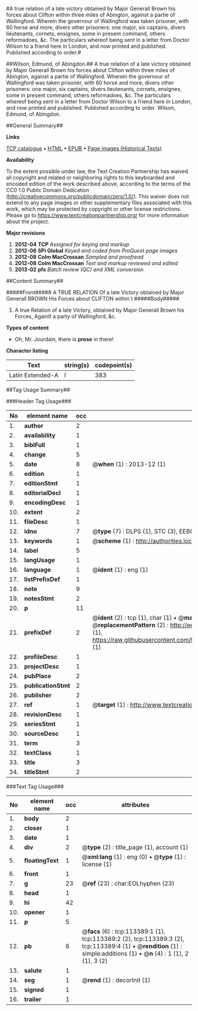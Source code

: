 #A true relation of a late victory obtained by Major Generall Brown his forces about Clifton within three miles of Abington, against a partie of Wallingford. Wherein the governour of Wallingford was taken prisoner, with 60 horse and more, divers other prisoners: one major, six captains, divers lieutenants, cornets, ensignes, some in present command, others reformadoes, &c. The particulars whereof being sent in a letter from Doctor Wilson to a friend here in London, and now printed and published. Published according to order.#

##Wilson, Edmund, of Abingdon.##
A true relation of a late victory obtained by Major Generall Brown his forces about Clifton within three miles of Abington, against a partie of Wallingford. Wherein the governour of Wallingford was taken prisoner, with 60 horse and more, divers other prisoners: one major, six captains, divers lieutenants, cornets, ensignes, some in present command, others reformadoes, &c. The particulars whereof being sent in a letter from Doctor Wilson to a friend here in London, and now printed and published. Published according to order.
Wilson, Edmund, of Abingdon.

##General Summary##

**Links**

[TCP catalogue](http://www.ota.ox.ac.uk/tcp/)  • 
[HTML](http://tei.it.ox.ac.uk/tcp/Texts-HTML/free/A96/A96651.html)  • 
[EPUB](http://tei.it.ox.ac.uk/tcp/Texts-EPUB/free/A96/A96651.epub) • 
[Page images (Historical Texts)](https://historicaltexts.jisc.ac.uk/eebo-99861258e)

**Availability**

To the extent possible under law, the Text Creation Partnership has waived all copyright and related or neighboring rights to this keyboarded and encoded edition of the work described above, according to the terms of the CC0 1.0 Public Domain Dedication (http://creativecommons.org/publicdomain/zero/1.0/). This waiver does not extend to any page images or other supplementary files associated with this work, which may be protected by copyright or other license restrictions. Please go to https://www.textcreationpartnership.org/ for more information about the project.

**Major revisions**

1. __2012-04__ __TCP__ *Assigned for keying and markup*
1. __2012-06__ __SPi Global__ *Keyed and coded from ProQuest page images*
1. __2012-08__ __Colm MacCrossan__ *Sampled and proofread*
1. __2012-08__ __Colm MacCrossan__ *Text and markup reviewed and edited*
1. __2013-02__ __pfs__ *Batch review (QC) and XML conversion*

##Content Summary##

#####Front#####
A TRUE RELATION Of a late Victory obtained by Major Generall BROWN His Forces about CLIFTON within t
#####Body#####

1. A true Relation of a late Victory, obtained by Major Generall Brown his Forces, Againſt a party of Wallingford, &c.

**Types of content**

  * Oh, Mr. Jourdain, there is **prose** in there!

**Character listing**


|Text|string(s)|codepoint(s)|
|---|---|---|
|Latin Extended-A|ſ|383|

##Tag Usage Summary##

###Header Tag Usage###

|No|element name|occ|attributes|
|---|---|---|---|
|1.|__author__|2||
|2.|__availability__|1||
|3.|__biblFull__|1||
|4.|__change__|5||
|5.|__date__|8| @__when__ (1) : 2013-12 (1)|
|6.|__edition__|1||
|7.|__editionStmt__|1||
|8.|__editorialDecl__|1||
|9.|__encodingDesc__|1||
|10.|__extent__|2||
|11.|__fileDesc__|1||
|12.|__idno__|7| @__type__ (7) : DLPS (1), STC (3), EEBO-CITATION (1), PROQUEST (1), VID (1)|
|13.|__keywords__|1| @__scheme__ (1) : http://authorities.loc.gov/ (1)|
|14.|__label__|5||
|15.|__langUsage__|1||
|16.|__language__|1| @__ident__ (1) : eng (1)|
|17.|__listPrefixDef__|1||
|18.|__note__|9||
|19.|__notesStmt__|2||
|20.|__p__|11||
|21.|__prefixDef__|2| @__ident__ (2) : tcp (1), char (1)  •  @__matchPattern__ (2) : ([0-9\-]+):([0-9IVX]+) (1), (.+) (1)  •  @__replacementPattern__ (2) : http://eebo.chadwyck.com/downloadtiff?vid=$1&page=$2 (1), https://raw.githubusercontent.com/textcreationpartnership/Texts/master/tcpchars.xml#$1 (1)|
|22.|__profileDesc__|1||
|23.|__projectDesc__|1||
|24.|__pubPlace__|2||
|25.|__publicationStmt__|2||
|26.|__publisher__|2||
|27.|__ref__|1| @__target__ (1) : http://www.textcreationpartnership.org/docs/. (1)|
|28.|__revisionDesc__|1||
|29.|__seriesStmt__|1||
|30.|__sourceDesc__|1||
|31.|__term__|3||
|32.|__textClass__|1||
|33.|__title__|3||
|34.|__titleStmt__|2||


###Text Tag Usage###

|No|element name|occ|attributes|
|---|---|---|---|
|1.|__body__|2||
|2.|__closer__|1||
|3.|__date__|1||
|4.|__div__|2| @__type__ (2) : title_page (1), account (1)|
|5.|__floatingText__|1| @__xml:lang__ (1) : eng (0)  •  @__type__ (1) : license (1)|
|6.|__front__|1||
|7.|__g__|23| @__ref__ (23) : char:EOLhyphen (23)|
|8.|__head__|1||
|9.|__hi__|42||
|10.|__opener__|1||
|11.|__p__|5||
|12.|__pb__|6| @__facs__ (6) : tcp:113389:1 (1), tcp:113389:2 (2), tcp:113389:3 (2), tcp:113389:4 (1)  •  @__rendition__ (1) : simple:additions (1)  •  @__n__ (4) : 1 (1), 2 (1), 3 (2)|
|13.|__salute__|1||
|14.|__seg__|1| @__rend__ (1) : decorInit (1)|
|15.|__signed__|1||
|16.|__trailer__|1||
